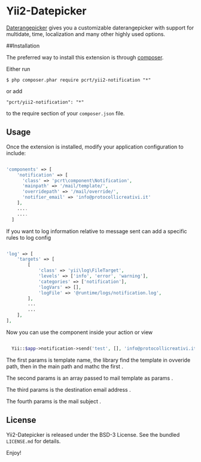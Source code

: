 Yii2-Datepicker
========

[Daterangepicker](http://www.daterangepicker.com/) gives you a customizable daterangepicker with support for multidate, time, localization and many other highly used options.

##Installation

The preferred way to install this extension is through [composer](http://getcomposer.org/download/).

Either run

```
$ php composer.phar require pcrt/yii2-notification "*"
```

or add

```
"pcrt/yii2-notification": "*"
```

to the require section of your `composer.json` file.

## Usage

Once the extension is installed, modify your application configuration to include:

```php

'components' => [
    'notification' => [
      'class' => 'pcrt\component\Notification',
      'mainpath' => '/mail/template/',
      'overridepath' => '/mail/override/',
      'notifier_email' => 'info@protocollicreativi.it'
    ],
    ....
    ....
  ]
```

If you want to log information relative to message sent can add a specific rules to log config

```php

'log' => [
    'targets' => [
        [
            'class' => 'yii\log\FileTarget',
            'levels' => ['info', 'error', 'warning'],
            'categories' => ['notification'],
            'logVars' => [],
            'logFile' => '@runtime/logs/notification.log',
        ],
        ...
        ...
    ],
],
```
Now you can use the component inside your action or view 

```php

  Yii::$app->notification->send('test', [], 'info@protocollicreativi.it', 'test');

```

The first params is template name, the library find the template in ovveride path, then in the main path and mathc the first .

The second params is an array passed to mail template as params .

The third params is the destination email address .

The fourth params is the mail subject .




## License

Yii2-Datepicker is released under the BSD-3 License. See the bundled `LICENSE.md` for details.

Enjoy!
